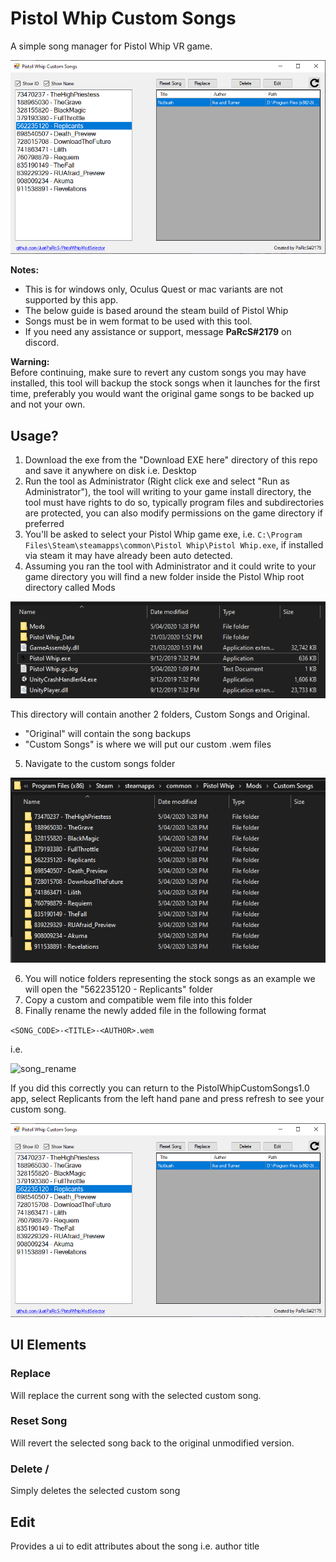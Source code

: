 # Pistol Whip Custom Songs
A simple song manager for Pistol Whip VR game.

![custom_song_in_app](img/custom_song_in_app.png)

**Notes:**
* This is for windows only, Oculus Quest or mac variants are not supported by this app.
* The below guide is based around the steam build of Pistol Whip
* Songs must be in wem format to be used with this tool.
* If you need any assistance or support, message **PaRcS#2179** on discord.

**Warning:**  
Before continuing, make sure to revert any custom songs you may have installed, this tool will backup the stock songs when it launches for the first time, preferably you would want the original game songs to be backed up and not your own.


## Usage?

1. Download the exe from the "Download EXE here" directory of this repo and save it anywhere on disk i.e. Desktop
2. Run the tool as Administrator (Right click exe and select "Run as Administrator"), the tool will writing to your game install directory, the tool must have rights to do so, typically program files and subdirectories are protected, you can also modify permissions on the game directory if preferred
3. You'll be asked to select your Pistol Whip game exe, i.e. ```C:\Program Files\Steam\steamapps\common\Pistol Whip\Pistol Whip.exe```, if installed via steam it may have already been auto detected.
4. Assuming you ran the tool with Administrator and it could write to your game directory you will find a new folder inside the Pistol Whip root directory called Mods

![directory](img/directory.png)

This directory will contain another 2 folders, Custom Songs and Original.

* "Original" will contain the song backups
* "Custom Songs" is where we will put our custom .wem files

5. Navigate to the custom songs folder

![custom_songs_folder](img/custom_songs_folder.png)

6. You will notice folders representing the stock songs as an example we will open the "562235120 - Replicants" folder
7. Copy a custom and compatible wem file into this folder
8. Finally rename the newly added file in the following format

```<SONG_CODE>-<TITLE>-<AUTHOR>.wem```

i.e.

![song_rename](img/song_rename.png)

If you did this correctly you can return to the PistolWhipCustomSongs1.0 app, select Replicants from the left hand pane and press refresh to see your custom song.

![custom_song_in_app](img/custom_song_in_app.png)

## UI Elements
### Replace
Will replace the current song with the selected custom song.

### Reset Song
Will revert the selected song back to the original unmodified version.

### Delete /
Simply deletes the selected custom song

## Edit
Provides a ui to edit attributes about the song i.e. author title
